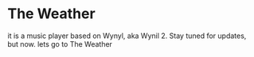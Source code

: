 # The Weather 
it is a music player based on Wynyl, aka Wynil 2. Stay tuned for updates, but now. lets go to The Weather
